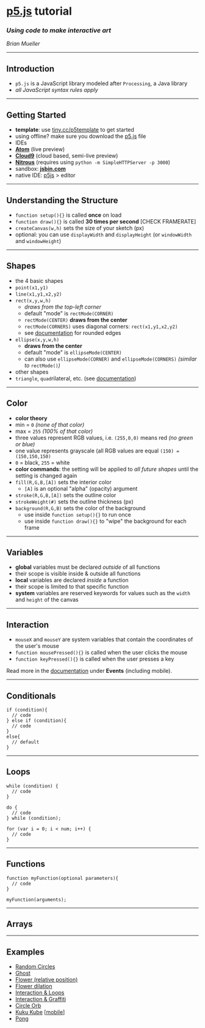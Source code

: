 # [p5.js](http://p5js.org/) tutorial
### _Using code to make interactive art_
_Brian Mueller_

---
## Introduction
* `p5.js` is a JavaScript library modeled after `Processing`, a Java library
 * _all JavaScript syntax rules apply_

---
## Getting Started
* **template**: use [tiny.cc/p5template](https://gist.githubusercontent.com/bmuellerhstat/bd0ca8ce27961f9c264d/raw/5bdc81a80b9ff726949078905b9c0d64b528215b/p5-template.html) to get started
 * using offline? make sure you download the [p5.js](http://p5js.org/download/) file
* IDEs
 * **[Atom](http://atom.io/)** (live preview)
 * **[Cloud9](http://c9.io/)** (cloud based, semi-live preview)
 * **[Nitrous](http://www.nitrous.io/)** (requires using `python -m SimpleHTTPServer -p 3000`)
* sandbox: **[jsbin.com](http://jsbin.com/)**
* native IDE: [p5js](http://p5js.org/download/) > editor  

---
## Understanding the Structure
* `function setup(){}` is called **once** on load  
* `function draw(){}` is called **30 times per second** [CHECK FRAMERATE]
* `createCanvas(w,h)` sets the size of your sketch (px)
 * optional: you can use `displayWidth` and `displayHeight` (or `windowWidth` and `windowHeight`)

---
## Shapes
* the 4 basic shapes
 * `point(x1,y1)`
 * `line(x1,y1,x2,y2)`
 * `rect(x,y,w,h)`
   * _draws from the top-left corner_
    * default "mode" is `rectMode(CORNER)`
    * `rectMode(CENTER)` **draws from the center**
    * `rectMode(CORNERS)` uses diagonal corners: `rect(x1,y1,x2,y2)`
    * see [documentation](http://p5js.org/reference/#/p5/rect) for rounded edges
 * `ellipse(x,y,w,h)`
   * **draws from the center**
    * default "mode" is `ellipseMode(CENTER)`
    * can also use `ellipseMode(CORNER)` and `ellipseMode(CORNERS)` _(similar to_ `rectMode()`_)_
* other shapes
 * `triangle`, `quad`rilateral, etc. (see [documentation](http://p5js.org/reference/))

---
## Color
* **color theory**
 * min = `0` _(none of that color)_
 * max = `255` _(100% of that color)_
 * three values represent RGB values, i.e. `(255,0,0)` means red _(no green or blue)_
 * one value represents grayscale (all RGB values are equal `(150) = (150,150,150)`
 * `0` = black, `255` = white
* **color commands**: the setting will be applied to _all future shapes_ until the setting is changed again
 * `fill(R,G,B,[A])` sets the interior color
   * `[A]` is an optional "alpha" (opacity) argument
 * `stroke(R,G,B,[A])` sets the outline color
 * `strokeWeight(#)` sets the outline thickness (px)
 * `background(R,G,B)` sets the color of the background
   * use inside `function setup(){}` to run once
   * use inside `function draw(){}` to "wipe" the background for each frame

---
## Variables
* **global** variables must be declared _outside_ of all functions
 * their scope is visible inside & outside all functions
* **local** variables are declared _inside_ a function
 * their scope is limited to that specific function
* **system** variables are reserved keywords for values such as the `width` and `height` of the canvas

---
## Interaction
* `mouseX` and `mouseY` are system variables that contain the coordinates of the user's mouse
* `function mousePressed(){}` is called when the user clicks the mouse
* `function keyPressed(){}` is called when the user presses a key

Read more in the [documentation](http://p5js.org/reference/) under **Events** (including mobile).

---
## Conditionals
```
if (condition){
  // code
} else if (condition){
  // code
}
else{
  // default
}
```

---
## Loops
```
while (condition) {
  // code
}
```
```
do {
  // code
} while (condition);
```
```
for (var i = 0; i < num; i++) {
  // code
}
```
---
## Functions
```
function myFunction(optional parameters){
  // code
}

myFunction(arguments);
```

---
## Arrays

---
## Examples
* [Random Circles](random-circles.html)
* [Ghost](ghost.html)
* [Flower (relative position)](flower-relative-position.html)
* [Flower dilation](flower-dilation.html)
* [Interaction & Loops](interaction-loop.html)
* [Interaction & Graffiti](interaction-graffiti.html)
* [Circle Orb](circle-orb.html)
* [Kuku Kube](http://brianmueller.github.io/kuku-kube/) [[mobile](http://brianmueller.github.io/kuku-kube/mobile)]
* [Pong](pong.html)
